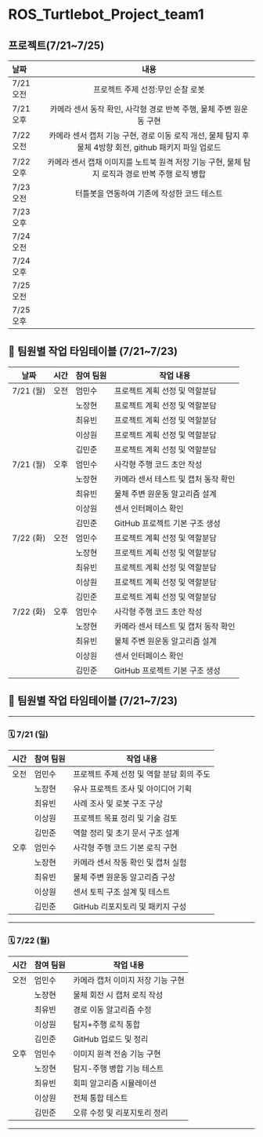 # ROS_Turtlebot_Project_team1


## 프로젝트(7/21~7/25)
|날짜|내용|
|:---|:---:|
|7/21 오전| 프로젝트 주제 선정:무인 순찰 로봇 |
|7/21 오후| 카메라 센서 동작 확인, 사각형 경로 반복 주행, 물체 주변 원운동 구현 |
|7/22 오전| 카메라 센서 캡처 기능 구현, 경로 이동 로직 개선, 물체 탐지 후 물체 4방향 회전, github 패키지 파일 업로드 |
|7/22 오후| 카메라 센서 캡채 이미지를 노트북 원격 저장 기능 구현, 물체 탐지 로직과 경로 반복 주행 로직 병합 |
|7/23 오전| 터틀봇을 연동하여 기존에 작성한 코드 테스트|
|7/23 오후||
|7/24 오전||
|7/24 오후||
|7/25 오전||
|7/25 오후||

## 📅 팀원별 작업 타임테이블 (7/21~7/23)

| 날짜       | 시간  | 참여 팀원 | 작업 내용                                      |
|------------|-------|------------|--------------------------------------------------------|
| 7/21 (월)  |  오전  |   엄민수   | 프로젝트 계획 선정 및 역할분담                    |
|            |       |   노장현   | 프로젝트 계획 선정 및 역할분담           |
|            |       |   최유빈   | 프로젝트 계획 선정 및 역할분담                                 |
|            |       |   이상원   | 프로젝트 계획 선정 및 역할분담                         |
|            |       |   김민준   | 프로젝트 계획 선정 및 역할분담                      |
| 7/21 (월)  |  오후  |   엄민수   | 사각형 주행 코드 초안 작성                     |
|            |       |   노장현   | 카메라 센서 테스트 및 캡처 동작 확인           |
|            |       |   최유빈   | 물체 주변 원운동 알고리즘 설계                 |
|            |       |   이상원   | 센서 인터페이스 확인                           |
|            |       |   김민준   | GitHub 프로젝트 기본 구조 생성                 |
| 7/22 (화)  |  오전  |   엄민수   | 프로젝트 계획 선정 및 역할분담                    |
|            |       |   노장현   | 프로젝트 계획 선정 및 역할분담           |
|            |       |   최유빈   | 프로젝트 계획 선정 및 역할분담                                 |
|            |       |   이상원   | 프로젝트 계획 선정 및 역할분담                         |
|            |       |   김민준   | 프로젝트 계획 선정 및 역할분담                      |
| 7/22 (화)  |  오후  |   엄민수   | 사각형 주행 코드 초안 작성                     |
|            |       |   노장현   | 카메라 센서 테스트 및 캡처 동작 확인           |
|            |       |   최유빈   | 물체 주변 원운동 알고리즘 설계                 |
|            |       |   이상원   | 센서 인터페이스 확인                           |
|            |       |   김민준   | GitHub 프로젝트 기본 구조 생성                 |


## 📅 팀원별 작업 타임테이블 (7/21~7/23)

---

### 🗓️ 7/21 (일)

| 시간  | 참여 팀원 | 작업 내용                         |
|--------|------------|----------------------------------|
| 오전   | 엄민수     | 프로젝트 주제 선정 및 역할 분담 회의 주도 |
|        | 노장현     | 유사 프로젝트 조사 및 아이디어 기획 |
|        | 최유빈     | 사례 조사 및 로봇 구조 구상       |
|        | 이상원     | 프로젝트 목표 정리 및 기술 검토   |
|        | 김민준     | 역할 정리 및 초기 문서 구조 설계  |
| 오후   | 엄민수     | 사각형 주행 코드 기본 로직 구현   |
|        | 노장현     | 카메라 센서 작동 확인 및 캡처 실험 |
|        | 최유빈     | 물체 주변 원운동 알고리즘 구상    |
|        | 이상원     | 센서 토픽 구조 설계 및 테스트     |
|        | 김민준     | GitHub 리포지토리 및 패키지 구성   |

---

### 🗓️ 7/22 (월)

| 시간  | 참여 팀원 | 작업 내용                           |
|--------|------------|------------------------------------|
| 오전   | 엄민수     | 카메라 캡처 이미지 저장 기능 구현     |
|        | 노장현     | 물체 회전 시 캡처 로직 작성         |
|        | 최유빈     | 경로 이동 알고리즘 수정             |
|        | 이상원     | 탐지+주행 로직 통합                |
|        | 김민준     | GitHub 업로드 및 정리              |
| 오후   | 엄민수     | 이미지 원격 전송 기능 구현          |
|        | 노장현     | 탐지-주행 병합 기능 테스트          |
|        | 최유빈     | 회피 알고리즘 시뮬레이션            |
|        | 이상원     | 전체 통합 테스트                   |
|        | 김민준     | 오류 수정 및 리포지토리 정리         |

---

